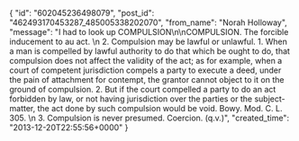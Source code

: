  {
   "id": "602045236498079",
   "post_id": "462493170453287_485005338202070",
   "from_name": "Norah Holloway",
   "message": "I had to look up COMPULSION\n\nCOMPULSION. The forcible inducement to au act. \n     2. Compulsion may be lawful or unlawful. 1. When a man is compelled by lawful authority to do that which be ought to do, that compulsion does not affect the validity of the act; as for example, when a court of competent jurisdiction compels a party to execute a deed, under the pain of attachment for contempt, the grantor cannot object to it on the ground of compulsion. 2. But if the court compelled a party to do an act forbidden by law, or not having jurisdiction over the parties or the subject-matter, the act done by such compulsion would be void. Bowy. Mod. C. L. 305. \n     3. Compulsion is never presumed. Coercion. (q.v.)",
   "created_time": "2013-12-20T22:55:56+0000"
 }
